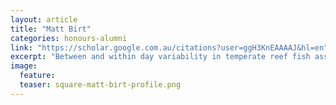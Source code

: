 ```yaml
---
layout: article
title: "Matt Birt"
categories: honours-alumni
link: "https://scholar.google.com.au/citations?user=ggH3KnEAAAAJ&hl=en"
excerpt: "Between and within day variability in temperate reef fish assemblages (2010)"
image:
  feature: 
  teaser: square-matt-birt-profile.png
---
```

